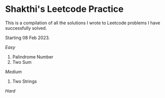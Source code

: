 # Shakthi's Leetcode Practice

This is a compilation of all the solutions I wrote to Leetcode problems I have successfully solved. 

Starting 08 Feb 2023.

*Easy*
1. Palindrome Number
2. Two Sum

*Medium*
1. Two Strings

*Hard*
